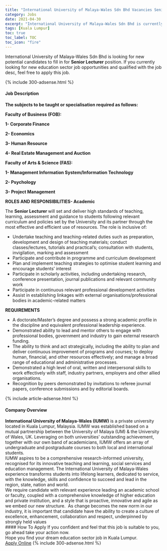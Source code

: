 ```yaml
---
title: "International University of Malaya-Wales Sdn Bhd Vacancies Senior Lecturer" 
category: Jobs 
date: 2021-04-30 
excerpt: "International University of Malaya-Wales Sdn Bhd is currently looking for suitable person to fill in the Senior Lecturer which positioned at Kuala Lumpur" 
tags: [Kuala Lumpur] 
toc: true 
toc_label: TOC 
toc_icon: "fire" 
--- 
```


<p>International University of Malaya-Wales Sdn Bhd is looking for new potential candidates to fill in for <b>Senior Lecturer</b> position. If you currently looking for new education sector job opportunities and qualified with the job desc, feel free to apply this job.
</p>{% include 300-adsense.html %} 
<div><div><h4>Job Description</h4></div><div><div><span><div><p><strong>The subjects to be taught or specialisation required as follows:</strong></p><p><strong>Faculty of Business (FOB):</strong></p><p><strong>1- Corporate Finance</strong></p><p><strong>2- Economics</strong></p><p><strong>3- Human Resource</strong></p><p><strong>4- Real Estate Management and Auction</strong></p><p><strong>Faculty of Arts &amp; Science (FAS):</strong></p><p><strong>1- Management Information System/Information Technology</strong></p><p><strong>2- Psychology</strong></p><p><strong>3- Project Management</strong></p><p><strong>ROLES AND RESPONSIBILITIES- Academic</strong></p><p>The <strong>Senior Lecturer </strong>will set and deliver high standards of teaching, learning, assessment and guidance to students following relevant curriculum and policies set by the University and its partner through the most effective and efficient use of resources. The role is inclusive of:</p><ul><li>Undertake teaching and teaching-related duties such as preparation, development and design of teaching materials; conduct classes/lectures, tutorials and practical&#8217;s; consultation with students, invigilation, marking and assessment</li><li>Participate and contribute in programme and curriculum development</li><li>Plan and implement teaching strategies to optimise student learning and encourage students&#8217; interest</li><li>Participate in scholarly activities, including undertaking research, conference presentation, journal publications and relevant community work</li><li>Participate in continuous relevant professional development activities</li><li>Assist in establishing linkages with external organisations/professional bodies in academic-related matters</li></ul><p><strong>REQUIREMENTS</strong></p><ul><li>A doctorate/Master&#8217;s degree and possess a strong academic profile in the discipline and equivalent professional leadership experience.</li><li>Demonstrated ability to lead and mentor others to engage with professional bodies, government and industry to gain external research funding.</li><li>The ability to think and act strategically, including the ability to plan and deliver continuous improvement of programs and courses; to deploy human, financial, and other resources effectively; and manage a broad range of educational and administrative processes.</li><li>Demonstrated a high level <span>of </span>oral, written and interpersonal skills to work effectively with staff, industry partners, employers and other allied organisations.</li><li>Recognition by peers demonstrated by invitations to referee journal papers, conference submissions and by editorial boards.&#160;</li></ul></div></span></div></div></div> 
{% include article-adsense.html %} 
<div><div><h4>Company Overview</h4></div><div><div><span><div><div>
<div><strong>International University of Malaya-Wales (IUMW)</strong> is a private university located in Kuala Lumpur, Malaysia. IUMW was established based on a mutual partnership between the University of Malaya (UM) &amp; the University of Wales, UK. Leveraging on both universities' outstanding achievement, together with our own band of academicians, IUMW offers an array of undergraduate and postgraduate courses to both local and international students.</div>
<div>&#8203;IUMW aspires to be a comprehensive research-informed university, recognised for its innovative teaching and learning, social services and education management. The International University of Malaya-Wales experience transforms students into lifelong learners, dedicated to service, with the knowledge, skills and confidence to succeed and lead in the region, state, nation and world.</div>
We require candidate with relevant experience leading an academic school or faculty, coupled with a comprehensive knowledge of higher education and private institution, and a style that is proactive, innovative and agile as we embed our new structure. &#160;As change becomes the new norm in our industry, it is important that candidate have the ability to create a culture of excellence, enhancement, collaboration and respect, underpinned by strongly held values</div></div></span></div></div></div> 
#### How To Apply 
If you confident and feel that this job is suitable to you, go ahead take your action now. <br/> 
Hope you find your dream education sector job in Kuala Lumpur. <br/> 
<a href="https://www.jobstreet.com.my/en/job/senior-lecturer-4553358?jobId=jobstreet-my-job-4553358" class="btn btn--info" target="_blank" rel="nofollow noopenner">Apply Online</a> 
{% include 300-adsense.html %} 